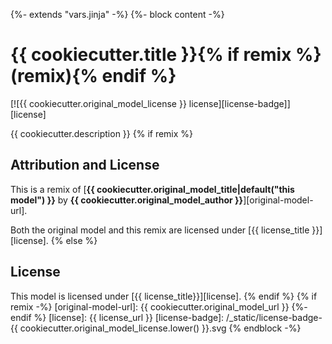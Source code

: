 {%- extends "vars.jinja" -%}
{%- block content -%}
# {{ cookiecutter.title }}{% if remix %} (remix){% endif %}

[![{{ cookiecutter.original_model_license }} license][license-badge]][license]

{{ cookiecutter.description }}
{% if remix %}
## Attribution and License

This is a remix of
[**{{ cookiecutter.original_model_title|default("this model") }}** by **{{ cookiecutter.original_model_author }}**][original-model-url].

Both the original model and this remix are licensed under
[{{ license_title }}][license].
{% else %}
## License

This model is licensed under [{{ license_title}}][license].
{% endif %}
{% if remix -%}
[original-model-url]: {{ cookiecutter.original_model_url }}
{%- endif %}
[license]: {{ license_url }}
[license-badge]: /_static/license-badge-{{ cookiecutter.original_model_license.lower() }}.svg
{% endblock -%}
